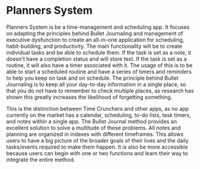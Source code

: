 # Planners System

Planners System is be a time-management and scheduling app. It focuses on adapting the principles behind Bullet Journaling and management of executive dysfunction to create an all-in-one application for scheduling, habit-building, and productivity. The main functionality will be to create individual tasks and be able to schedule them. If the task is set as a note, it doesn't have a completion status and will store text. If the task is set as a routine, it will also have a timer associated with it. The usage of this is to be able to start a scheduled routine and have a series of timers and reminders to help you keep on task and on schedule. The principle behind Bullet Journaling is to keep all your day-to-day information in a single place, so that you do not have to remember to check multiple places, as research has shown this greatly increases the likelihood of forgetting something. 

This is the distinction between Time Crunchers and other apps, as no app currently on the market has a calendar, scheduling, to-do lists, task timers, and notes within a single app. The Bullet Journal method provides an excellent solution to solve a multitude of these problems. All notes and planning are organized in indexes with different timeframes. This allows users to have a big picture of the broader goals of their lives and the daily tasks/events required to make them happen. It is also be more accessible because users can begin with one or two functions and learn their way to integrate the entire method. 
